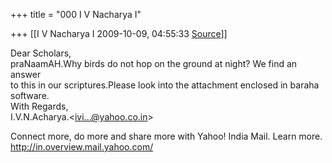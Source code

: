 +++
title = "000 I V Nacharya I"

+++
[[I V Nacharya I	2009-10-09, 04:55:33 [Source](https://groups.google.com/g/bvparishat/c/PrpUt2HL-oc)]]



Dear Scholars,  
praNaamAH.Why birds do not hop on the ground at night? We find an answer  
to this in our scriptures.Please look into the attachment enclosed in baraha software.  
With Regards,  
I.V.N.Acharya.\<[ivi...@yahoo.co.in]()\>

  
Connect more, do more and share more with Yahoo! India Mail. Learn more. <http://in.overview.mail.yahoo.com/>  

